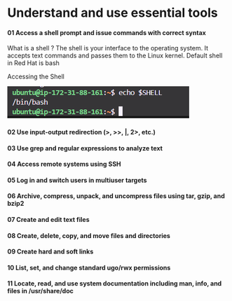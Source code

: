 # Understand and use essential tools

#### 01 Access a shell prompt and issue commands with correct syntax

What is a shell ?
The shell is your interface to the operating system. It accepts text commands and passes them to the Linux kernel.
Default shell in Red Hat is bash

Accessing the Shell

![alt text](image.png)

#### 02 Use input-output redirection (>, >>, |, 2>, etc.)

#### 03 Use grep and regular expressions to analyze text
#### 04 Access remote systems using SSH
#### 05 Log in and switch users in multiuser targets
#### 06 Archive, compress, unpack, and uncompress files using tar, gzip, and bzip2
#### 07 Create and edit text files
#### 08 Create, delete, copy, and move files and directories
#### 09 Create hard and soft links
#### 10 List, set, and change standard ugo/rwx permissions
#### 11 Locate, read, and use system documentation including man, info, and files in /usr/share/doc